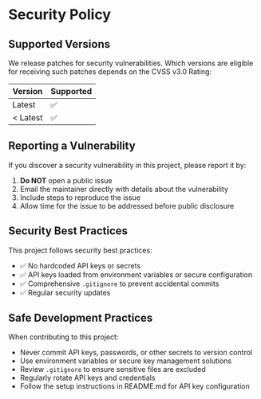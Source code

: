 # Security Policy

## Supported Versions

We release patches for security vulnerabilities. Which versions are eligible for receiving such patches depends on the CVSS v3.0 Rating:

| Version | Supported          |
| ------- | ------------------ |
| Latest  | :white_check_mark: |
| < Latest| :white_check_mark: |

## Reporting a Vulnerability

If you discover a security vulnerability in this project, please report it by:

1. **Do NOT** open a public issue
2. Email the maintainer directly with details about the vulnerability
3. Include steps to reproduce the issue
4. Allow time for the issue to be addressed before public disclosure

## Security Best Practices

This project follows security best practices:

- ✅ No hardcoded API keys or secrets
- ✅ API keys loaded from environment variables or secure configuration
- ✅ Comprehensive `.gitignore` to prevent accidental commits
- ✅ Regular security updates

## Safe Development Practices

When contributing to this project:

- Never commit API keys, passwords, or other secrets to version control
- Use environment variables or secure key management solutions
- Review `.gitignore` to ensure sensitive files are excluded
- Regularly rotate API keys and credentials
- Follow the setup instructions in README.md for API key configuration

